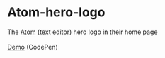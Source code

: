# Atom-hero-logo
The [Atom](https://atom.io/) (text editor) hero logo in their home page
<br/> <br/> [Demo](https://codepen.io/GisCat/pen/poLoRqV/) (CodePen)
